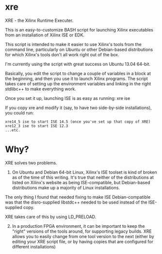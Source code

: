 xre
===

XRE - the Xilinx Runtime Executer.

This is an easy-to-customize BASH script for launching Xilinx executables
from an installation of Xilinx ISE or EDK.

This script is intended to make it easier to use Xilinx's tools from the
command line, particularly on Ubuntu or other Debian-based distributions
for which Xilinx's tools don't all work right out of the box.

I'm currently using the script with great success on Ubuntu 13.04 64-bit.

Basically, you edit the script to change a couple of variables in a 
block at the beginning, and then you use it to launch Xilinx programs. 
The script takes care of setting up the environment variables and linking
in the right stdlibc++ to make everything work.

Once you set it up, launching ISE is as easy as running:
xre ise

If you copy xre and modify it (say, to have two side-by-side installations),
you could run:

    xre14_5 ise to start ISE 14.5 (once you've set up that copy of XRE)  
    xre12_3 ise to start ISE 12.3  
    ...etc.  

Why?
===

XRE solves two problems.

1) On Ubuntu and Debian 64-bit Linux, Xilinx's ISE toolset is kind of
broken as of the time of this writing. It's true that neither of the
distributions at listed on Xilinx's website as being ISE-compatible,
but Debian-based distributions make up a majority of Linux installations.

The only thing I found that needed fixing to make ISE Debian-compatible
was that the disro-supplied libstdc++ needed to be used instead of the
ISE-supplied copy.

XRE takes care of this by using LD\_PRELOAD.

2) In a production FPGA environment, it can be important to keep the "right"
versions of the tools around, for supporting legacy builds. XRE allows you
to easily change from one tool version to the next (either by editing your
XRE script file, or by having copies that are configured for different
installations)







